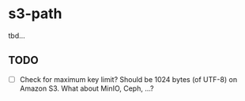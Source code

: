 # s3-path

tbd...

## TODO

- [ ] Check for maximum key limit? Should be 1024 bytes (of UTF-8) on Amazon S3. What about MinIO, Ceph, ...?
